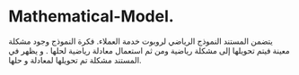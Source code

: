 # Mathematical-Model.
يتضمن المستند النموذج الرياضي لروبوت خدمة العملاء.
فكرة النموذج وجود مشكلة معينة فيتم تحويلها إلى مشكلة رياضية ومن ثم استعمال معادلة رياضية لحلها .
و يظهر في المستند مشكلة تم تحويلها لمعادلة و حلها.
